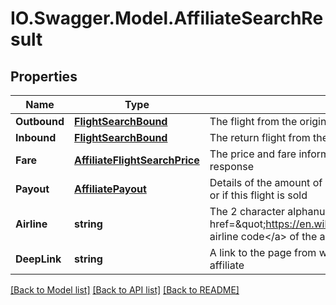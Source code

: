 # IO.Swagger.Model.AffiliateSearchResult
## Properties

Name | Type | Description | Notes
------------ | ------------- | ------------- | -------------
**Outbound** | [**FlightSearchBound**](FlightSearchBound.md) | The flight from the origin to the destination | 
**Inbound** | [**FlightSearchBound**](FlightSearchBound.md) | The return flight from the destination to the origin | [optional] 
**Fare** | [**AffiliateFlightSearchPrice**](AffiliateFlightSearchPrice.md) | The price and fare information which applies to all itineraries in this response | 
**Payout** | [**AffiliatePayout**](AffiliatePayout.md) | Details of the amount of payout that the affiliate will received per click or if this flight is sold | 
**Airline** | **string** | The 2 character alphanumeric &lt;a href&#x3D;\&quot;https://en.wikipedia.org/wiki/Airline_codes\&quot;&gt;IATA airline code&lt;/a&gt; of the airline that is selling this result | 
**DeepLink** | **string** | A link to the page from which this result can be purchased from the affiliate | 

[[Back to Model list]](../README.md#documentation-for-models) [[Back to API list]](../README.md#documentation-for-api-endpoints) [[Back to README]](../README.md)

